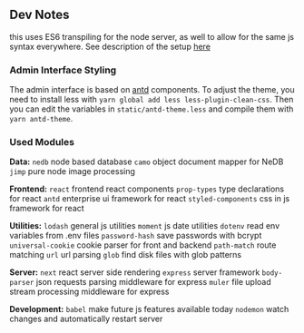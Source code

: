 

## Dev Notes
this uses ES6 transpiling for the node server, as well to allow for the same js syntax everywhere. See description of the setup [here](https://github.com/babel/example-node-server)


### Admin Interface Styling

The admin interface is based on [antd](https://ant.design/docs/react/introduce) components. To adjust the theme, you need to install less with `yarn global add less less-plugin-clean-css`. Then you can edit the variables in `static/antd-theme.less` and compile them with `yarn antd-theme`.



### Used Modules

**Data:**
`nedb` node based database
`camo` object document mapper for NeDB
`jimp` pure node image processing

**Frontend:**
`react` frontend react components
`prop-types` type declarations for react
`antd` enterprise ui framework for react
`styled-components` css in js framework for react

**Utilities:**
`lodash` general js utilities
`moment` js date utilities
`dotenv` read env variables from .env files
`password-hash` save passwords with bcrypt
`universal-cookie` cookie parser for front and backend
`path-match` route matching
`url` url parsing
`glob` find disk files with glob patterns

**Server:**
`next` react server side rendering
`express` server framework
`body-parser` json requests parsing middleware for express
`muler` file upload stream processing middleware for express

**Development:**
`babel` make future js features available today
`nodemon` watch changes and automatically restart server
